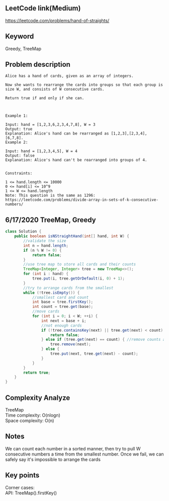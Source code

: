 ## LeetCode link(Medium)
https://leetcode.com/problems/hand-of-straights/

## Keyword
Greedy, TreeMap

## Problem description
```
Alice has a hand of cards, given as an array of integers.

Now she wants to rearrange the cards into groups so that each group is size W, and consists of W consecutive cards.

Return true if and only if she can.

 

Example 1:

Input: hand = [1,2,3,6,2,3,4,7,8], W = 3
Output: true
Explanation: Alice's hand can be rearranged as [1,2,3],[2,3,4],[6,7,8].
Example 2:

Input: hand = [1,2,3,4,5], W = 4
Output: false
Explanation: Alice's hand can't be rearranged into groups of 4.
 

Constraints:

1 <= hand.length <= 10000
0 <= hand[i] <= 10^9
1 <= W <= hand.length
Note: This question is the same as 1296: https://leetcode.com/problems/divide-array-in-sets-of-k-consecutive-numbers/
```
## 6/17/2020 TreeMap, Greedy

```java
class Solution {
    public boolean isNStraightHand(int[] hand, int W) {
        //validate the size
        int n = hand.length;
        if (n % W != 0) {
            return false;
        }
        //use tree map to store all cards and their counts
        TreeMap<Integer, Integer> tree = new TreeMap<>();
        for (int i : hand) {
            tree.put(i, tree.getOrDefault(i, 0) + 1);
        }
        //try to arrange cards from the smallest
        while (!tree.isEmpty()) {
            //smallest card and count
            int base = tree.firstKey();
            int count = tree.get(base);
            //move cards
            for (int i = 0; i < W; ++i) {
                int next = base + i;
                //not enough cards
                if (!tree.containsKey(next) || tree.get(next) < count) {
                    return false;
                } else if (tree.get(next) == count) { //remove counts accordingly
                    tree.remove(next);
                } else {
                    tree.put(next, tree.get(next) - count);
                }
            }
        }
        return true;
    }
}
```

## Complexity Analyze
TreeMap\
Time complexity: O(nlogn)\
Space complexity: O(n)

## Notes
We can count each number in a sorted manner, then try to pull W consecutive numbers a time from the smallest number. Once we fail, we can safely say it's impossible to arrange the cards
## Key points
Corner cases: \
API: TreeMap().firstKey()
